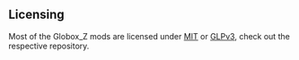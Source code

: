 ## **Licensing**

Most of the Globox_Z mods are licensed under [MIT](https://mit-license.org/) or [GLPv3](https://www.gnu.org/licenses/gpl-3.0.html), check out the respective repository.
